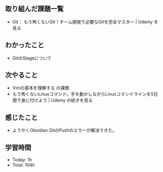 ## 取り組んだ課題一覧
- Git： もう怖くないGit！チーム開発で必要なGitを完全マスター | Udemy を見る
## わかったこと
-  GitのStageについて
## 次やること
- Vimの基本を理解する の課題
- もう怖くないLinuxコマンド。手を動かしながらLinuxコマンドラインを5日間で身に付けよう | Udemy の続きを見る
## 感じたこと
- ようやくObsidian GitのPushのエラーが解決できた。
## 学習時間
- Today: 1h
- Total: 104h